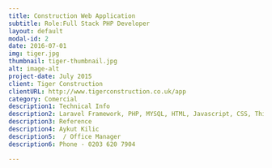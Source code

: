 ```yaml
---
title: Construction Web Application
subtitle: Role:Full Stack PHP Developer
layout: default
modal-id: 2
date: 2016-07-01
img: tiger.jpg
thumbnail: tiger-thumbnail.jpg
alt: image-alt
project-date: July 2015
client: Tiger Construction
clientURL: http://www.tigerconstruction.co.uk/app
category: Comercial 
description1: Technical Info
description2: Laravel Framework, PHP, MYSQL, HTML, Javascript, CSS, Third Party Libraries(Bootstrap, Datatable JQuery, Form Validation), Git, SSH,
description3: Reference
description4: Aykut Kilic
description5:  / Office Manager
description6: Phone - 0203 620 7904

---
```

